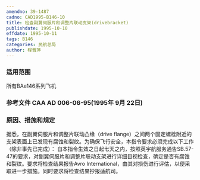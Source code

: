 ```yaml
---
amendno: 39-1487
cadno: CAD1995-B146-10
title: 检查副翼伺服片和调整片联动支架(drivebracket)
publishdate: 1995-10-10
effdate: 1995-10-11
tags: B146
categories: 民航总局
author: 程晋萍
---
```


### 适用范围 
所有BAe146系列飞机

### 参考文件 CAA AD 006-06-95(1995年 9月 22日) 

### 原因、措施和规定 
据悉，在副翼伺服片和调整片联动凸缘（drive flange）之间两个固定螺栓附近的支架表面上已发现有腐蚀和裂纹。为确保飞行安全，本指令要求必须完成以下工作（除非事先已完成）： 
    自本指令生效之日起七天之内，按照英宇航服务通告SB.57-47的要求，对副翼伺服片和调整片联动支架进行详细目视检查，确定是否有腐蚀和裂纹。要求将检查结果报告Avro International，由其对损伤进行评估，以便采取进一步措施。同时要求将检查结果抄报适航司。
